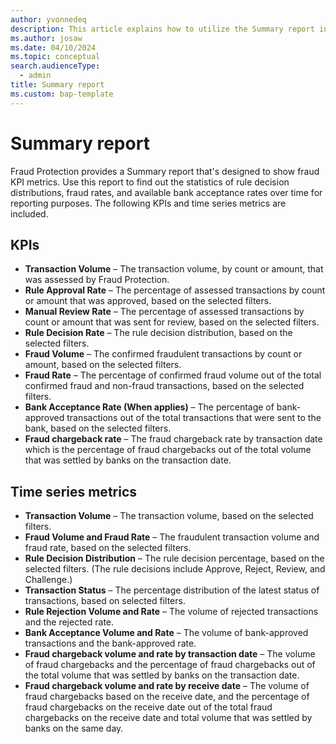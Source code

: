 ```yaml
---
author: yvonnedeq
description: This article explains how to utilize the Summary report in Microsoft Dynamics 365 Fraud Protection.
ms.author: josaw
ms.date: 04/10/2024
ms.topic: conceptual
search.audienceType:
  - admin
title: Summary report
ms.custom: bap-template
---
```


# Summary report

Fraud Protection provides a Summary report that's designed to show fraud KPI metrics. Use this report to find out the statistics of rule decision distributions, fraud rates, and available bank acceptance rates over time for reporting purposes. The following KPIs and time series metrics are included.

## KPIs
- **Transaction Volume** – The transaction volume, by count or amount, that was assessed by Fraud Protection.
- **Rule Approval Rate** – The percentage of assessed transactions by count or amount that was approved, based on the selected filters.
- **Manual Review Rate** – The percentage of assessed transactions by count or amount that was sent for review, based on the selected filters.
- **Rule Decision Rate** – The rule decision distribution, based on the selected filters.
- **Fraud Volume** – The confirmed fraudulent transactions by count or amount, based on the selected filters.
- **Fraud Rate** – The percentage of confirmed fraud volume out of the total confirmed fraud and non-fraud transactions, based on the selected filters.
- **Bank Acceptance Rate (When applies)** – The percentage of bank-approved transactions out of the total transactions that were sent to the bank, based on the selected filters.
- **Fraud chargeback rate** – The fraud chargeback rate by transaction date which is the percentage of fraud chargebacks out of the total volume that was settled by banks on the transaction date.

## Time series metrics
- **Transaction Volume** – The transaction volume, based on the selected filters.
- **Fraud Volume and Fraud Rate** – The fraudulent transaction volume and fraud rate, based on the selected filters.
- **Rule Decision Distribution** – The rule decision percentage, based on the selected filters. (The rule decisions include Approve, Reject, Review, and Challenge.)
- **Transaction Status** – The percentage distribution of the latest status of transactions, based on selected filters.
- **Rule Rejection Volume and Rate** – The volume of rejected transactions and the rejected rate.
- **Bank Acceptance Volume and Rate** – The volume of bank-approved transactions and the bank-approved rate.
- **Fraud chargeback volume and rate by transaction date** – The volume of fraud chargebacks and the percentage of fraud chargebacks out of the total volume that was settled by banks on the transaction date.
- **Fraud chargeback volume and rate by receive date** – The volume of fraud chargebacks based on the receive date, and the percentage of fraud chargebacks on the receive date out of the total fraud chargebacks on the receive date and total volume that was settled by banks on the same day.
